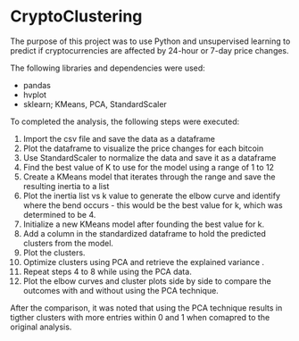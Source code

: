 # CryptoClustering
The purpose of this project was to use Python and unsupervised learning to predict if cryptocurrencies are affected by 24-hour or 7-day price changes.

The following libraries and dependencies were used: 
- pandas
- hvplot
- sklearn; KMeans, PCA, StandardScaler

To completed the analysis, the following steps were executed:
1) Import the csv file and save the data as a dataframe
2) Plot the dataframe to visualize the price changes for each bitcoin
3) Use StandardScaler to normalize the data and save it as a dataframe
4) Find the best value of K to use for the model using a range of 1 to 12
5) Create a KMeans model that iterates through the range and save the resulting inertia to a list
6) Plot the inertia list vs k value to generate the elbow curve and identify where the bend occurs - this would be the best value for k, which was determined to be 4. 
7) Initialize a new KMeans model after founding the best value for k. 
8) Add a column in the standardized dataframe to hold the predicted clusters from the model. 
9) Plot the clusters.
10) Optimize clusters using PCA and retrieve the explained variance .
11) Repeat steps 4 to 8 while using the PCA data. 
12) Plot the elbow curves and cluster plots side by side to compare the outcomes with and without using the PCA technique.

After the comparison, it was noted that using the PCA technique results in tigther clusters with more entries within 0 and 1 when comapred to the original analysis. 